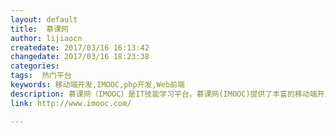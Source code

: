 ```yaml
---
layout: default
title:  慕课网
author: lijiaocn
createdate: 2017/03/16 16:13:42
changedate: 2017/03/16 18:23:38
categories:
tags:  热门平台
keywords: 移动端开发,IMOOC,php开发,Web前端
description: 慕课网（IMOOC）是IT技能学习平台。慕课网(IMOOC)提供了丰富的移动端开发、php开发、web前端、android开发以及html5等视频教程资源公开课。并且富有交互性及趣味性，你还可以和朋友一起编程
link: http://www.imooc.com/

---
```

